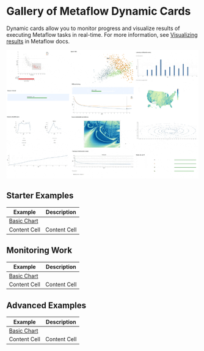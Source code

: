 
# Gallery of Metaflow Dynamic Cards

Dynamic cards allow you to monitor progress and visualize results of
executing Metaflow tasks in real-time. For more information, see
[Visualizing results](https://docs.metaflow.org/metaflow/visualizing-results) in Metaflow docs.

![](images/rtcard-all.gif)

## Starter Examples

| Example  | Description |
| ------------- | ------------- |
| [Basic Chart](basic-chart)  |   |
| Content Cell  | Content Cell  |

## Monitoring Work

| Example  | Description |
| ------------- | ------------- |
| [Basic Chart](basic-chart)  |   |
| Content Cell  | Content Cell  |

## Advanced Examples

| Example  | Description |
| ------------- | ------------- |
| [Basic Chart](basic-chart)  |   |
| Content Cell  | Content Cell  |
